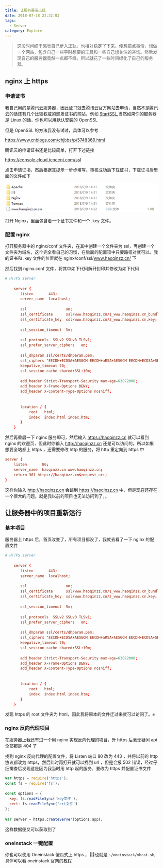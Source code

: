 ```yaml
---
title: 让服务器带点绿
date: 2018-07-28 22:32:03
tags:
  - Server
category: Explore
---
```


> 这段时间终于感觉自己步入正轨，也相对稳定了下来。便想搞点事情，想做一个网站，包含自己一些平时想要的工具和一些自己想关注的咨询。然后发现自己的服务器竟然一点都不绿，所以就花了一些时间绿化了自己的服务器。

<!--more-->

## nginx 上 https

### 申请证书

我自己用的是腾讯云服务器，因此证书就去腾讯云官方网站去申请，当然不是腾讯云的话还有几个比较权威的颁发证书的网站，例如 [StartSSL](https://www.startcomca.com),当然如果你的服务器是 Linux 的话，你也可以用默认安装的 OpenSSL

但是 OpenSSL 的方法我没有试过，具体可以参考 

https://www.cnblogs.com/chjbbs/p/5748369.html

腾讯云的申请证书还是比较简单，打开下述链接

https://console.cloud.tencent.com/ssl

点击申请证书，然后根据其提示一步步填写，审核成功后下载证书，下载证书后里面的文件如下

![pg1](让服务器带点绿/pg1.png)

打开 Nginx，里面包含着一个证书文件和一个 .key 文件。

### 配置 nginx

打开服务器中的 nginx/conf 文件夹，在其中创建一个文件夹为 ssl，再创建一个文件夹为域名，这个完全看自己的习惯，在后面的配置项中只要路径对就可以。我的证书和 .key 文件的位置就在 nginx/conf/ssl/www.haoqinzz.cn/ 下

然后找到 nginx.conf 文件，将其中如下代码解开封印并修改为如下代码

```conf
# HTTPS server
    
    server {
       listen       443;
       server_name  localhost;

       ssl                  on;
       ssl_certificate      ssl/www.haoqinzz.cn/1_www.haoqinzz.cn_bundle.crt;
       ssl_certificate_key  ssl/www.haoqinzz.cn/2_www.haoqinzz.cn.key;

       ssl_session_timeout  5m;

       ssl_protocols  SSLv2 SSLv3 TLSv1;
       ssl_prefer_server_ciphers   on;
       
       ssl_dhparam ssl/certs/dhparam.pem;
       ssl_ciphers "EECDH+ECDSA+AESGCM EECDH+aRSA+AESGCM EECDH+ECDSA+SHA384 EECDH+ECDSA+SHA256 EECDH+aRSA+SHA384 EECDH+aRSA+SHA256 EECDH+aRSA+RC4 EECDH EDH+aRSA !aNULL !eNULL !LOW !3DES !MD5 !EXP !PSK !SRP !DSS !RC4";
       keepalive_timeout 70;
       ssl_session_cache shared:SSL:10m;

       add_header Strict-Transport-Security max-age=63072000;
       add_header X-Frame-Options DENY;
       add_header X-Content-Type-Options nosniff;


       location / {
           root   html;
           index  index.html index.htm;
       }
    }
```

然后再重启一下 nginx 服务即可，然后输入 https://haoqinzz.cn 就可以看到 nginx 的欢迎页，但此时你输入 http://haoqinzz.cn 还是可以访问的，所以如果想要全站都上 https ，还需要修改 http 的服务，将 http 重定向到 https 中

```conf
server {
    listen       80;
    server_name  haoqinzz.cn www.haoqinzz.cn;
    return 301 https://haoqinzz.cn$request_uri;
}
```

这样你输入 http://haoqinzz.cn 会跳到 https://haoqinzz.cn 中，但是现在还存在一个很大的问题，就是我以前的项目也无法访问到了。。

## 让服务器中的项目重新运行

### 基本项目

服务器上 https 后，首页改变了，所有项目都没了，我就去看了一下 nginx 的配置文件

```conf
# HTTPS server
    
    server {
       listen       443;
       server_name  localhost;

       ssl                  on;
       ssl_certificate      ssl/www.haoqinzz.cn/1_www.haoqinzz.cn_bundle.crt;
       ssl_certificate_key  ssl/www.haoqinzz.cn/2_www.haoqinzz.cn.key;

       ssl_session_timeout  5m;

       ssl_protocols  SSLv2 SSLv3 TLSv1;
       ssl_prefer_server_ciphers   on;
       
       ssl_dhparam ssl/certs/dhparam.pem;
       ssl_ciphers "EECDH+ECDSA+AESGCM EECDH+aRSA+AESGCM EECDH+ECDSA+SHA384 EECDH+ECDSA+SHA256 EECDH+aRSA+SHA384 EECDH+aRSA+SHA256 EECDH+aRSA+RC4 EECDH EDH+aRSA !aNULL !eNULL !LOW !3DES !MD5 !EXP !PSK !SRP !DSS !RC4";
       keepalive_timeout 70;
       ssl_session_cache shared:SSL:10m;

       add_header Strict-Transport-Security max-age=63072000;
       add_header X-Frame-Options DENY;
       add_header X-Content-Type-Options nosniff;


       location / {
           root   html;
           index  index.html index.htm;
       }
    }
```

发现 https 的 root 文件夹为 html，因此我将原本的文件迁过来就可以访问了。:fist:

### nginx 反向代理项目

在服务器上我还有过一个用 nginx 实现反向代理的项目，升 https 后毫无疑问 api 全部都是 404 了

找到 nginx 反向代理的配置文件，将 Listen 端口 80 改为 443 ，并将以前的 http 协议都改为 https，然后此时再打开就可以找到 url ，但是会报 502 错误，经过仔细排查后发现这是因为我当时用 http 起的服务，要改为 https 并配置证书文件

```js
var https = require('https');
const fs = require('fs');

const options = {
  key: fs.readFileSync('key文件'),
  cert: fs.readFileSync('crt文件')
};

var server = https.createServer(options,app);
```

这样数据便又可以获取到了

### oneinstack 一键配置

你也可以使用 Oneinstack 傻瓜式上 https ，也就是 `~/oneinstack/vhost.sh`, 具体可以看 oneinstack 官网的[教程](https://oneinstack.com/install/)